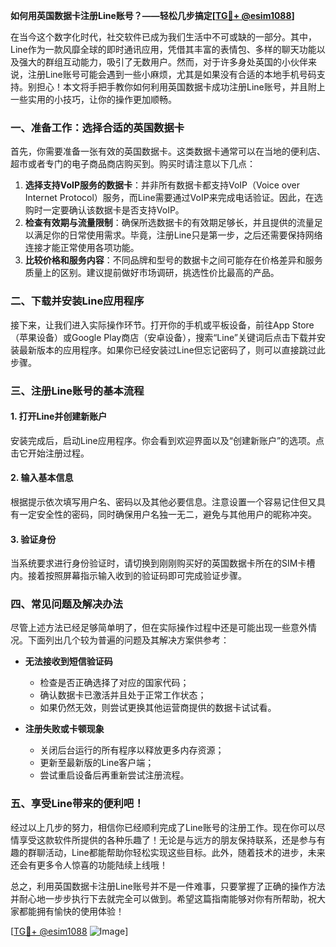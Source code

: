 **如何用英国数据卡注册Line账号？——轻松几步搞定[[TG💪+ @esim1088](https://t.me/s/esim1088)]**

在当今这个数字化时代，社交软件已成为我们生活中不可或缺的一部分。其中，Line作为一款风靡全球的即时通讯应用，凭借其丰富的表情包、多样的聊天功能以及强大的群组互动能力，吸引了无数用户。然而，对于许多身处英国的小伙伴来说，注册Line账号可能会遇到一些小麻烦，尤其是如果没有合适的本地手机号码支持。别担心！本文将手把手教你如何利用英国数据卡成功注册Line账号，并且附上一些实用的小技巧，让你的操作更加顺畅。

### 一、准备工作：选择合适的英国数据卡

首先，你需要准备一张有效的英国数据卡。这类数据卡通常可以在当地的便利店、超市或者专门的电子商品商店购买到。购买时请注意以下几点：

1. **选择支持VoIP服务的数据卡**：并非所有数据卡都支持VoIP（Voice over Internet Protocol）服务，而Line需要通过VoIP来完成电话验证。因此，在选购时一定要确认该数据卡是否支持VoIP。
2. **检查有效期与流量限制**：确保所选数据卡的有效期足够长，并且提供的流量足以满足你的日常使用需求。毕竟，注册Line只是第一步，之后还需要保持网络连接才能正常使用各项功能。
3. **比较价格和服务内容**：不同品牌和型号的数据卡之间可能存在价格差异和服务质量上的区别。建议提前做好市场调研，挑选性价比最高的产品。

### 二、下载并安装Line应用程序

接下来，让我们进入实际操作环节。打开你的手机或平板设备，前往App Store（苹果设备）或Google Play商店（安卓设备），搜索“Line”关键词后点击下载并安装最新版本的应用程序。如果你已经安装过Line但忘记密码了，则可以直接跳过此步骤。

### 三、注册Line账号的基本流程

#### 1. 打开Line并创建新账户
安装完成后，启动Line应用程序。你会看到欢迎界面以及“创建新账户”的选项。点击它开始注册过程。

#### 2. 输入基本信息
根据提示依次填写用户名、密码以及其他必要信息。注意设置一个容易记住但又具有一定安全性的密码，同时确保用户名独一无二，避免与其他用户的昵称冲突。

#### 3. 验证身份
当系统要求进行身份验证时，请切换到刚刚购买好的英国数据卡所在的SIM卡槽内。接着按照屏幕指示输入收到的验证码即可完成验证步骤。

### 四、常见问题及解决办法

尽管上述方法已经足够简单明了，但在实际操作过程中还是可能出现一些意外情况。下面列出几个较为普遍的问题及其解决方案供参考：

- **无法接收到短信验证码**
   - 检查是否正确选择了对应的国家代码；
   - 确认数据卡已激活并且处于正常工作状态；
   - 如果仍然无效，则尝试更换其他运营商提供的数据卡试试看。

- **注册失败或卡顿现象**
   - 关闭后台运行的所有程序以释放更多内存资源；
   - 更新至最新版的Line客户端；
   - 尝试重启设备后再重新尝试注册流程。

### 五、享受Line带来的便利吧！

经过以上几步的努力，相信你已经顺利完成了Line账号的注册工作。现在你可以尽情享受这款软件所提供的各种乐趣了！无论是与远方的朋友保持联系，还是参与有趣的群聊活动，Line都能帮助你轻松实现这些目标。此外，随着技术的进步，未来还会有更多令人惊喜的功能陆续上线哦！

总之，利用英国数据卡注册Line账号并不是一件难事，只要掌握了正确的操作方法并耐心地一步步执行下去就完全可以做到。希望这篇指南能够对你有所帮助，祝大家都能拥有愉快的使用体验！

[[TG💪+ @esim1088](https://t.me/s/esim1088) ![Image](https://i.postimg.cc/4NQfJmqS/Snipaste-2025-05-13-00-14-12.png)]
